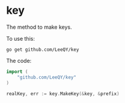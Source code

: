 # key
The method to make keys.

To use this:

```
go get github.com/LeeQY/key
```

The code:

```Go
import (
	"github.com/LeeQY/key"
)

realKey, err := key.MakeKey(&key, &prefix)
```